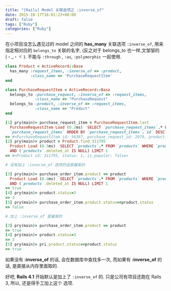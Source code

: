 ```yaml
---
title: "[Rails] Model 关联选项之 :inverse_of"
date: 2015-10-17T16:01:23+08:00
draft: false
tags: ["Ruby"]
categories: ["Ruby"]
---
```


在小项目没怎么遇见过的 model 之间的 **has_many** 关联选项 `:inverse_of`, 用来指定相对应的 `belongs_to` 关联的名字, (反之对于 belongs_to 也一样,文邹邹的 (・_・ヾ ). 不能与 `:through` , `:as`, `:polymorphic` 一起使用.

```ruby
class Product < ActiveRecord::Base
  has_many :request_items, :inverse_of => :product,
           :class_name => 'PurchaseRequestItem'
end

class PurchaseRequestItem < ActiveRecord::Base
  belongs_to :purchase_request, :inverse_of => :request_items,
             :class_name => "PurchaseRequest"
  belongs_to :product, :inverse_of => :request_items,
             :class_name => "Product"
end
```

```ruby
[1] pry(main)> purchase_request_item = PurchaseRequestItem.last
  PurchaseRequestItem Load (0.2ms)  SELECT `purchase_request_items`.* FROM
  `purchase_request_items` ORDER BY `purchase_request_items`.`id` DESC LIMIT 1
=> #<PurchaseRequestItem id: 56387, purchase_request_id: 2979, product_id: 311795>
[2] pry(main)> product = Product.find 311795
  Product Load (0.5ms)  SELECT `products`.* FROM `products` WHERE `products`.`id` = 311795
  AND (`products`.deleted_at IS NULL) LIMIT 1
=> #<Product id: 311795, status: 1, is_popular: false>
```

```ruby
# 没有加上 :inverse_of 选项的话是酱紫的

[3] pry(main)> purchase_order_item.product == product
  Product Load (0.4ms)  SELECT `products`.* FROM `products` WHERE `products`.`id` = 311795
  AND (`products`.deleted_at IS NULL) LIMIT 1
=> true
[4] pry(main)> product.status=3
=> 3
[5] pry(main)> purchase_order_item.product.status==product.status
=> false
```

```ruby
# 加上 :inverse_of 是酱紫的

[3] pry(main)> purchase_order_item.product == product
=> true
[4] pry(main)> product.status=3
=> 3
[5] pry(main)> pri.product.status==product.status
=> true
```

如果没有 **:inverse_of** 的话, 会在数据库中查找多一次, 而如果有 **:inverse_of** 的话, 是直接从内存里面取的.

好吧, **Rails 4.1** 开始默认是加上了 `:inverse_of` 的. 只是公司有项目还跑在 Rails 3, 所以, 还是得手工加上这个 选项.

